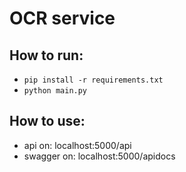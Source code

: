 # OCR service

## How to run:

- `pip install -r requirements.txt`
- `python main.py`

## How to use:

- api on: localhost:5000/api
- swagger on: localhost:5000/apidocs